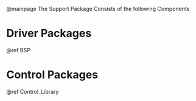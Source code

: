 @mainpage
The Support Package Consists of the following Components
# Driver Packages 
@ref BSP
# Control Packages 
@ref Control_Library